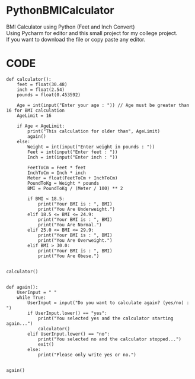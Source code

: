# PythonBMICalculator

BMI Calculator using Python (Feet and Inch Convert)<br>
Using Pycharm for editor and this small project for my college project.<br>
If you want to download the file or copy paste any editor. 

# CODE 

    def calculator():
        feet = float(30.48)
        inch = float(2.54)
        pounds = float(0.453592)
        
        Age = int(input("Enter your age : ")) // Age must be greater than 16 for BMI calculation
        AgeLimit = 16
    
        if Age < AgeLimit:
            print("This calculation for older than", AgeLimit)
            again()
        else:
            Weight = int(input("Enter weight in pounds : "))
            Feet = int(input("Enter feet : "))
            Inch = int(input("Enter inch : "))
    
            FeetToCm = Feet * feet
            InchToCm = Inch * inch
            Meter = float(FeetToCm + InchToCm)
            PoundToKg = Weight * pounds
            BMI = PoundToKg / (Meter / 100) ** 2
    
            if BMI < 18.5:
                print("Your BMI is : ", BMI)
                print("You Are Underweight.")
            elif 18.5 <= BMI <= 24.9:
                print("Your BMI is : ", BMI)
                print("You Are Normal.")
            elif 25.0 <= BMI <= 29.9:
                print("Your BMI is : ", BMI)
                print("You Are Overweight.")
            elif BMI > 30.0:
                print("Your BMI is : ", BMI)
                print("You Are Obese.")


    calculator()


    def again():
        UserInput = " "
        while True:
            UserInput = input("Do you want to calculate again? (yes/no) : ")
            if UserInput.lower() == "yes":
                print("You selected yes and the calculator starting again...")
                calculator()
            elif UserInput.lower() == "no":
                print("You selected no and the calculator stopped...")
                exit()
            else:
                print("Please only write yes or no.")


    again()
